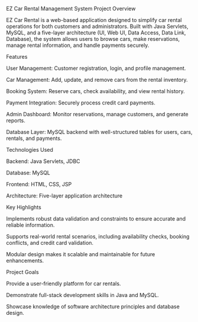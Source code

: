 EZ Car Rental Management System
Project Overview

EZ Car Rental is a web-based application designed to simplify car rental operations for both customers and administrators. Built with Java Servlets, MySQL, and a five-layer architecture (UI, Web UI, Data Access, Data Link, Database), the system allows users to browse cars, make reservations, manage rental information, and handle payments securely.

Features

User Management: Customer registration, login, and profile management.

Car Management: Add, update, and remove cars from the rental inventory.

Booking System: Reserve cars, check availability, and view rental history.

Payment Integration: Securely process credit card payments.

Admin Dashboard: Monitor reservations, manage customers, and generate reports.

Database Layer: MySQL backend with well-structured tables for users, cars, rentals, and payments.

Technologies Used

Backend: Java Servlets, JDBC

Database: MySQL

Frontend: HTML, CSS, JSP

Architecture: Five-layer application architecture

Key Highlights

Implements robust data validation and constraints to ensure accurate and reliable information.

Supports real-world rental scenarios, including availability checks, booking conflicts, and credit card validation.

Modular design makes it scalable and maintainable for future enhancements.

Project Goals

Provide a user-friendly platform for car rentals.

Demonstrate full-stack development skills in Java and MySQL.

Showcase knowledge of software architecture principles and database design.
